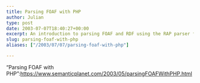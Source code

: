```yaml
---
title: Parsing FOAF with PHP
author: Julian
type: post
date: 2003-07-07T18:40:27+00:00
excerpt: An introduction to parsing FOAF and RDF using the RAP parser for PHP
slug: parsing-foaf-with-php 
aliases: ["/2003/07/07/parsing-foaf-with-php"]

---
```

&#8220;Parsing FOAF with PHP&#8221;:https://www.semanticplanet.com/2003/05/parsingFOAFWithPHP.html